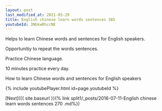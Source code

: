 ```yaml
---
layout: post
last_modified_at: 2021-03-29
title: English chinese learn words sentences 385 
youtubeId: 3NbkwRhccNE
---
```

 
 
Helps to learn Chinese words and sentences for English speakers.

Opportunitiy to repeat the words sentences. 

Practice Chinese language. 
 
10 minutes practice every day. 
 
How to learn Chinese words and sentences for English speakers 
 
{% include youtubePlayer.html id=page.youtubeId %}
 
 
[Next]({{ site.baseurl }}{% link  split1/_posts/2016-07-11-English chinese learn words sentences 270 .md%})
 
